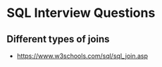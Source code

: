 # SQL Interview Questions

## Different types of joins

- https://www.w3schools.com/sql/sql_join.asp
